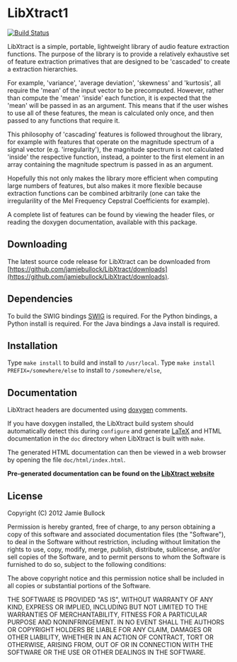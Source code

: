 # LibXtract1

[![Build Status](https://travis-ci.org/jamiebullock/LibXtract.png?branch=master)](https://travis-ci.org/jamiebullock/LibXtract)

LibXtract is a simple, portable, lightweight library of audio feature extraction functions. The purpose of the library is to provide a relatively exhaustive set of feature extraction primatives that are designed to be 'cascaded' to create a extraction hierarchies.

For example, 'variance', 'average deviation', 'skewness' and 'kurtosis', all require the 'mean' of the input vector to be precomputed. However, rather than compute the 'mean' 'inside' each function, it is expected that the 'mean' will be passed in as an argument. This means that if the user wishes to use all of these features, the mean is calculated only once, and then passed to any functions that require it.

This philosophy of 'cascading' features is followed throughout the library, for example with features that operate on the magnitude spectrum of a signal vector (e.g. 'irregularity'), the magnitude spectrum is not calculated 'inside' the respective function, instead, a pointer to the first element in an array containing the magnitude spectrum is passed in as an argument.

Hopefully this not only makes the library more efficient when computing large numbers of features, but also makes it more flexible because extraction functions can be combined arbitrarily (one can take the irregularility of the Mel Frequency Cepstral Coefficients for example).

A complete list of features can be found by viewing the header files, or reading the doxygen documentation, available with this package.

## Downloading

The latest source code release for LibXtract can be downloaded from [https://github.com/jamiebullock/LibXtract/downloads](https://github.com/jamiebullock/LibXtract/downloads).

## Dependencies

To build the SWIG bindings [SWIG]() is required. For the Python bindings, a Python install is required. For the Java bindings a Java install is required.

## Installation

Type `make install` to build and install to `/usr/local`. Type `make install PREFIX=/somewhere/else` to install to `/somewhere/else`,


## Documentation

LibXtract headers are documented using [doxygen](http://www.stack.nl/~dimitri/doxygen/) comments.

If you have doxygen installed, the LibXtract build system should automatically detect this during `configure` and generate [LaTeX](http://www.latex-project.org) and HTML documentation in the `doc` directory when LibXtract is built with `make`.

The generated HTML documentation can then be viewed in a web browser by opening the file `doc/html/index.html`.

**Pre-generated documentation can be found on the [LibXtract website](http://jamiebullock.github.io/LibXtract/documentation)**


## License 

Copyright (C) 2012 Jamie Bullock

Permission is hereby granted, free of charge, to any person obtaining a copy
of this software and associated documentation files (the "Software"), to
deal in the Software without restriction, including without limitation the
rights to use, copy, modify, merge, publish, distribute, sublicense, and/or
sell copies of the Software, and to permit persons to whom the Software is
furnished to do so, subject to the following conditions:

The above copyright notice and this permission notice shall be included in
all copies or substantial portions of the Software.

THE SOFTWARE IS PROVIDED "AS IS", WITHOUT WARRANTY OF ANY KIND, EXPRESS OR
IMPLIED, INCLUDING BUT NOT LIMITED TO THE WARRANTIES OF MERCHANTABILITY,
FITNESS FOR A PARTICULAR PURPOSE AND NONINFRINGEMENT. IN NO EVENT SHALL THE
AUTHORS OR COPYRIGHT HOLDERS BE LIABLE FOR ANY CLAIM, DAMAGES OR OTHER
LIABILITY, WHETHER IN AN ACTION OF CONTRACT, TORT OR OTHERWISE, ARISING
FROM, OUT OF OR IN CONNECTION WITH THE SOFTWARE OR THE USE OR OTHER DEALINGS
IN THE SOFTWARE.


